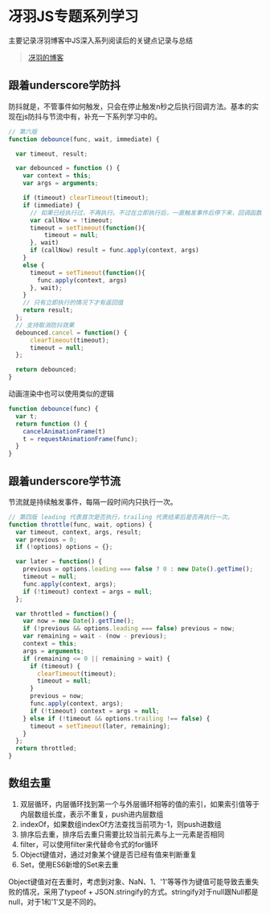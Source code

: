 # 冴羽JS专题系列学习

主要记录冴羽博客中JS深入系列阅读后的关键点记录与总结

>[冴羽的博客](https://github.com/mqyqingfeng/Blog)

## 跟着underscore学防抖

防抖就是，不管事件如何触发，只会在停止触发n秒之后执行回调方法。基本的实现在js防抖与节流中有，补充一下系列学习中的。

```js
// 第六版
function debounce(func, wait, immediate) {

  var timeout, result;

  var debounced = function () {
    var context = this;
    var args = arguments;

    if (timeout) clearTimeout(timeout);
    if (immediate) {
      // 如果已经执行过，不再执行。不过在立即执行后，一直触发事件后停下来，回调函数是不会再执行的，想要执行的话，可以timeout重置前，调用一次
      var callNow = !timeout;
      timeout = setTimeout(function(){
          timeout = null;
      }, wait)
      if (callNow) result = func.apply(context, args)
    }
    else {
      timeout = setTimeout(function(){
        func.apply(context, args)
      }, wait);
    }
    // 只有立即执行的情况下才有返回值
    return result;
  };
  // 支持取消防抖效果
  debounced.cancel = function() {
      clearTimeout(timeout);
      timeout = null;
  };

  return debounced;
}
```

动画渲染中也可以使用类似的逻辑

```js
function debounce(func) {
  var t;
  return function () {
    cancelAnimationFrame(t)
    t = requestAnimationFrame(func);
  }
}
```

## 跟着underscore学节流

节流就是持续触发事件，每隔一段时间内只执行一次。

```js
// 第四版 leading 代表首次是否执行，trailing 代表结束后是否再执行一次。
function throttle(func, wait, options) {
  var timeout, context, args, result;
  var previous = 0;
  if (!options) options = {};

  var later = function() {
    previous = options.leading === false ? 0 : new Date().getTime();
    timeout = null;
    func.apply(context, args);
    if (!timeout) context = args = null;
  };

  var throttled = function() {
    var now = new Date().getTime();
    if (!previous && options.leading === false) previous = now;
    var remaining = wait - (now - previous);
    context = this;
    args = arguments;
    if (remaining <= 0 || remaining > wait) {
      if (timeout) {
        clearTimeout(timeout);
        timeout = null;
      }
      previous = now;
      func.apply(context, args);
      if (!timeout) context = args = null;
    } else if (!timeout && options.trailing !== false) {
      timeout = setTimeout(later, remaining);
    }
  };
  return throttled;
}
```

## 数组去重

1. 双层循环，内层循环找到第一个与外层循环相等的值的索引，如果索引值等于内层数组长度，表示不重复，push进内层数组
2. indexOf，如果数组indexOf方法查找当前项为-1，则push进数组
3. 排序后去重，排序后去重只需要比较当前元素与上一元素是否相同
4. filter，可以使用filter来代替命令式的for循环
5. Object键值对，通过对象某个键是否已经有值来判断重复
6. Set，使用ES6新增的Set来去重

Object键值对在去重时，考虑到对象、NaN、1、'1'等等作为键值可能导致去重失败的情况，采用了typeof + JSON.stringify的方式。stringify对于null跟Null都是null，对于1和'1'又是不同的。
